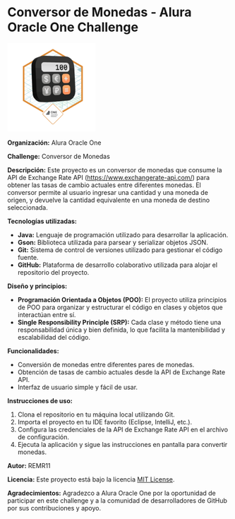 **Conversor de Monedas - Alura Oracle One Challenge**
=====================================================

  <img src="Badge-Conversor.png" width="200" height="200" alt="Imagen de ejemplo">

**Organización:** Alura Oracle One

**Challenge:** Conversor de Monedas

**Descripción:**
Este proyecto es un conversor de monedas que consume la API de Exchange Rate API (https://www.exchangerate-api.com/) para obtener las tasas de cambio actuales entre diferentes monedas. El conversor permite al usuario ingresar una cantidad y una moneda de origen, y devuelve la cantidad equivalente en una moneda de destino seleccionada.

**Tecnologías utilizadas:**

* **Java:** Lenguaje de programación utilizado para desarrollar la aplicación.
* **Gson:** Biblioteca utilizada para parsear y serializar objetos JSON.
* **Git:** Sistema de control de versiones utilizado para gestionar el código fuente.
* **GitHub:** Plataforma de desarrollo colaborativo utilizada para alojar el repositorio del proyecto.

**Diseño y principios:**

* **Programación Orientada a Objetos (POO):** El proyecto utiliza principios de POO para organizar y estructurar el código en clases y objetos que interactúan entre sí.
* **Single Responsibility Principle (SRP):** Cada clase y método tiene una responsabilidad única y bien definida, lo que facilita la mantenibilidad y escalabilidad del código.

**Funcionalidades:**

* Conversión de monedas entre diferentes pares de monedas.
* Obtención de tasas de cambio actuales desde la API de Exchange Rate API.
* Interfaz de usuario simple y fácil de usar.

**Instrucciones de uso:**

1. Clona el repositorio en tu máquina local utilizando Git.
2. Importa el proyecto en tu IDE favorito (Eclipse, IntelliJ, etc.).
3. Configura las credenciales de la API de Exchange Rate API en el archivo de configuración.
4. Ejecuta la aplicación y sigue las instrucciones en pantalla para convertir monedas.

**Autor:**
REMR11

**Licencia:**
Este proyecto está bajo la licencia [MIT License](https://opensource.org/licenses/MIT).

**Agradecimientos:**
Agradezco a Alura Oracle One por la oportunidad de participar en este challenge y a la comunidad de desarrolladores de GitHub por sus contribuciones y apoyo.
